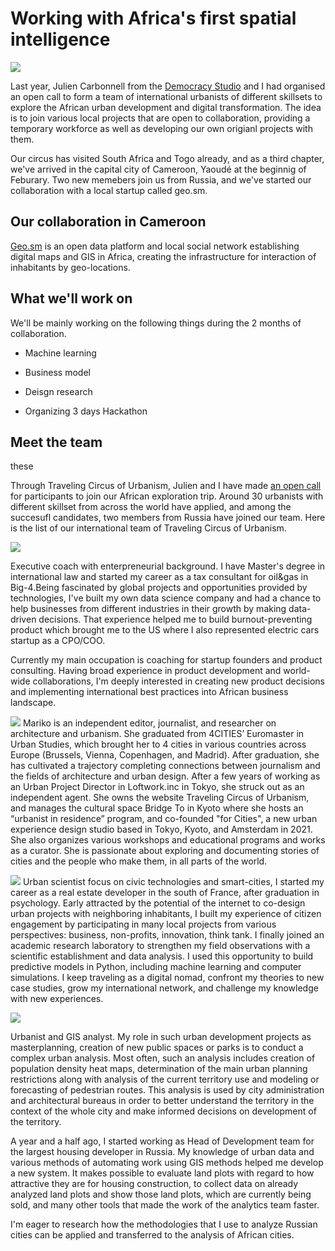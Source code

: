 # Working with Africa's first spatial intelligence

![](geo.sm.jpg)

Last year, Julien Carbonnell from the [Democracy Studio](https://amzn.to/3xeNhOm) and I had organised an open call to form a team of international urbanists of different skillsets to explore the African urban development and digital transformation. The idea is to join various local projects that are open to collaboration, providing a temporary workforce as well as developing our own origianl projects with them.

Our circus has visited South Africa and Togo already, and as a third chapter, we've arrived in the capital city of Cameroon, Yaoudé at the beginnig of Feburary. Two new memebers join us from Russia, and we've started our collaboration with a local startup called geo.sm.

## Our collaboration in Cameroon

[Geo.sm](https://geo.sm/) is an open data platform and local social network establishing digital maps and GIS in Africa, creating the infrastructure for interaction of inhabitants by geo-locations.

## What we'll work on

We'll be mainly working on the following things during the 2 months of collaboration.

- Machine learning

- Business model

- Deisgn research

- Organizing 3 days Hackathon

## Meet the team

these

Through Traveling Circus of Urbanism, Julien and I have made [an open call](https://www.travelingcircusofurbanism.com/elsewhere/africanstudytrip) for participants to join our African exploration trip. Around 30 urbanists with different skillset from across the world have applied, and among the succesufl candidates, two members from Russia have joined our team. Here is the list of our international team of Traveling Circus of Urbanism.

![](Teya.jpeg)

Executive coach with enterpreneurial background. I have Master's degree in international law and started my career as a tax consultant for oil&gas in Big-4.Being fascinated by global projects and opportunities provided by technologies, I've built my own data science company and had a chance to help businesses from different industries in their growth by making data-driven decisions. That experience helped me to build burnout-preventing product which brought me to the US where I also represented electric cars startup as a CPO/COO.

Currently my main occupation is coaching for startup founders and product consulting. Having broad experience in product development and world-wide collaborations, I'm deeply interested in creating new product decisions and implementing international best practices into African business landscape.

![](marikosugita2.jpeg)
Mariko is an independent editor, journalist, and researcher on architecture and urbanism. She graduated from 4CITIES’ Euromaster in Urban Studies, which brought her to 4 cities in various countries across Europe (Brussels, Vienna, Copenhagen, and Madrid). After graduation, she has cultivated a trajectory completing connections between journalism and the fields of architecture and urban design. After a few years of working as an Urban Project Director in Loftwork.inc in Tokyo, she struck out as an independent agent. She owns the website Traveling Circus of Urbanism, and manages the cultural space Bridge To in Kyoto where she hosts an “urbanist in residence” program, and co-founded "for Cities", a new urban experience design studio based in Tokyo, Kyoto, and Amsterdam in 2021. She also organizes various workshops and educational programs and works as a curator. She is passionate about exploring and documenting stories of cities and the people who make them, in all parts of the world.

![](Julien.jpeg)
Urban scientist focus on civic technologies and smart-cities, I started my career as a real estate developer in the south of France, after graduation in psychology. Early attracted by the potential of the internet to co-design urban projects with neighboring inhabitants, I built my experience of citizen engagement by participating in many local projects from various perspectives: business, non-profits, innovation, think tank. I finally joined an academic research laboratory to strengthen my field observations with a scientific establishment and data analysis. I used this opportunity to build predictive models in Python, including machine learning and computer simulations. I keep traveling as a digital nomad, confront my theories to new case studies, grow my international network, and challenge my knowledge with new experiences.

![](Eliza.jpeg)

Urbanist and GIS analyst. My role in such urban development projects as masterplanning, creation of new public spaces or parks is to conduct a complex urban analysis. Most often, such an analysis includes creation of population density heat maps, determination of the main urban planning restrictions along with analysis of the current territory use and modeling or forecasting of pedestrian routes. This analysis is used by city administration and architectural bureaus in order to better understand the territory in the context of the whole city and make informed decisions on development of the territory.

A year and a half ago, I started working as Head of Development team for the largest housing developer in Russia. My knowledge of urban data and various methods of automating work using GIS methods helped me develop a new system. It makes possible to evaluate land plots with regard to how attractive they are for housing construction, to collect data on already analyzed land plots and show those land plots, which are currently being sold, and many other tools that made the work of the analytics team faster.

I'm eager to research how the methodologies that I use to analyze Russian cities can be applied and transferred to the analysis of African cities.
